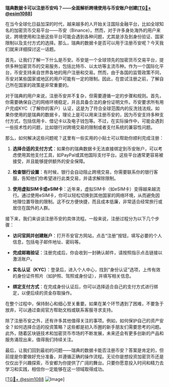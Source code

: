 **瑞典数据卡可以注册币安吗？——全面解析跨境使用与币安账户创建[[TG💪+ @esim1088](https://t.me/s/esim1088)]**

在当今全球化日益加深的时代，越来越多的人开始关注国际金融平台，比如全球知名的加密货币交易平台——币安（Binance）。然而，对于许多身处海外的用户来说，跨境使用和注册这些平台可能会遇到各种问题，尤其是涉及到身份验证、国家限制以及支付方式的选择。那么，瑞典的数据卡是否可以用于注册币安呢？今天我们就来详细探讨这一话题。

首先，让我们了解一下什么是币安。币安是一个全球领先的加密货币交易平台，提供多种加密货币的交易服务，包括比特币、以太坊等主流币种。作为一个国际化平台，币安支持来自世界各地的用户注册和交易。然而，由于各国的监管政策不同，币安对某些国家或地区的用户可能有一定的限制。因此，在尝试注册之前，了解自己所在国家的政策是非常重要的。

对于瑞典的用户来说，注册币安并不复杂，但需要遵循一定的步骤和规则。首先，你需要确保自己的网络环境稳定，并且具备合法的身份证明文件。币安要求所有用户完成KYC（了解你的客户）认证，这是为了符合全球范围内的反洗钱法规。如果你使用的是瑞典的数据卡，理论上是可以用来注册币安的，因为币安支持多种支付方式，包括信用卡、借记卡以及电子钱包等。不过，在实际操作中，可能会遇到一些技术性的问题，比如银行对跨境交易的限制或者支付系统的兼容性问题。

那么，如何解决这些问题呢？这里有一些实用的小贴士可以帮助你顺利完成注册：

1. **选择合适的支付方式**：如果你的瑞典数据卡无法直接绑定到币安账户，可以考虑使用其他支付工具，如PayPal或其他国际支付平台。这些平台通常更容易被接受，并且能够提供额外的安全保障。

2. **检查银行设置**：有时候，银行会自动阻止跨境交易，你需要联系你的银行客服，告知他们你希望进行此类交易，并请求解除限制。

3. **使用虚拟SIM卡或eSIM卡**：近年来，虚拟SIM卡（如eSIM卡）变得越来越流行。通过使用eSIM卡，你可以轻松切换到其他国家的网络环境，从而避免因地理位置导致的限制。这不仅方便快捷，而且成本低廉，非常适合经常旅行或居住在国外的人群。

接下来，我们来谈谈注册币安的具体流程。一般来说，注册过程分为以下几个步骤：

- **访问官网并创建账户**：打开币安官方网站，点击“注册”按钮，填写必要的个人信息，包括电子邮件地址、密码等。
  
- **完成邮箱验证**：注册完成后，你会收到一封确认邮件，请按照指示点击链接以激活账户。

- **实名认证（KYC）**：登录后，进入个人中心，找到“身份认证”选项，上传有效的身份证件照片（如护照、驾照或身份证），并填写相关信息。

- **绑定支付方式**：在完成身份认证后，你可以选择适合自己的支付方式进行绑定，以便后续的资金存取操作。

在整个过程中，保持耐心和细心至关重要。如果在某个环节遇到了困难，不要急于放弃，可以通过查阅官方帮助文档或联系客服寻求支持。

除了注册币安之外，还有许多其他值得关注的事项。例如，如何保护自己的资产安全？如何选择合适的投资策略？这些都是初入币圈的新手朋友们需要思考的问题。此外，随着区块链技术和加密货币市场的不断发展，未来还会有更多创新的产品和服务涌现出来，值得我们持续关注。

最后，让我们回到最初的问题——瑞典的数据卡能否注册币安？答案是肯定的，但前提是你要做好充分准备，并遵循正确的操作流程。无论你是想投资加密货币还是仅仅出于兴趣探索，币安都为你提供了广阔的舞台。只要你愿意投入时间和精力去学习和实践，相信你一定能够在这一领域取得成功。

[[TG💪+ @esim1088](https://t.me/s/esim1088) ![Image](https://i.postimg.cc/4NQfJmqS/Snipaste-2025-05-13-00-14-12.png)]
